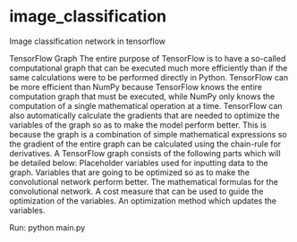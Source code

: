 # image_classification
Image classification network in tensorflow

TensorFlow Graph
The entire purpose of TensorFlow is to have a so-called computational graph that can be executed much more efficiently than if the same calculations were to be performed directly in Python. TensorFlow can be more efficient than NumPy because TensorFlow knows the entire computation graph that must be executed, while NumPy only knows the computation of a single mathematical operation at a time.
TensorFlow can also automatically calculate the gradients that are needed to optimize the variables of the graph so as to make the model perform better. This is because the graph is a combination of simple mathematical expressions so the gradient of the entire graph can be calculated using the chain-rule for derivatives.
A TensorFlow graph consists of the following parts which will be detailed below:
Placeholder variables used for inputting data to the graph.
Variables that are going to be optimized so as to make the convolutional network perform better.
The mathematical formulas for the convolutional network.
A cost measure that can be used to guide the optimization of the variables.
An optimization method which updates the variables.

Run:
    python main.py
